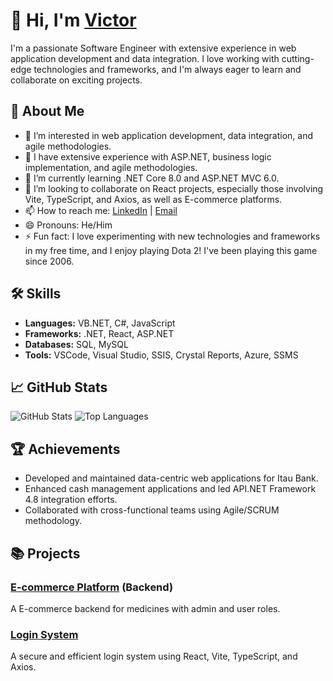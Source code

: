 # 👋 Hi, I'm [Victor](https://vzapata007.github.io/) 

I'm a passionate Software Engineer with extensive experience in web application development and data integration. I love working with cutting-edge technologies and frameworks, and I'm always eager to learn and collaborate on exciting projects.

## 🚀 About Me

- 👀 I’m interested in web application development, data integration, and agile methodologies.
- 💼 I have extensive experience with ASP.NET, business logic implementation, and agile methodologies.
- 🌱 I’m currently learning .NET Core 8.0 and ASP.NET MVC 6.0.
- 💞️ I’m looking to collaborate on React projects, especially those involving Vite, TypeScript, and Axios, as well as E-commerce platforms.
- 📫 How to reach me: [LinkedIn](https://www.linkedin.com/in/vzapata1985/) | [Email](mailto:victor.zapata@msn.com)
- 😄 Pronouns: He/Him
- ⚡ Fun fact: I love experimenting with new technologies and frameworks in my free time, and I enjoy playing Dota 2! I've been playing this game since 2006.

## 🛠️ Skills

- **Languages:** VB.NET, C#, JavaScript
- **Frameworks:** .NET, React, ASP.NET
- **Databases:** SQL, MySQL
- **Tools:** VSCode, Visual Studio, SSIS, Crystal Reports, Azure, SSMS

## 📈 GitHub Stats

![GitHub Stats](https://github-readme-stats.vercel.app/api?username=vzapata007&show_icons=true&theme=radical)
![Top Languages](https://github-readme-stats.vercel.app/api/top-langs/?username=vzapata007&layout=compact&theme=radical)

## 🏆 Achievements

- Developed and maintained data-centric web applications for Itau Bank.
- Enhanced cash management applications and led API.NET Framework 4.8 integration efforts.
- Collaborated with cross-functional teams using Agile/SCRUM methodology.

## 📚 Projects

### [E-commerce Platform](https://github.com/vzapata007/MediPulseAPI) (Backend)
A E-commerce backend for medicines with admin and user roles.

### [Login System](https://github.com/vzapata007/DotNet8Authentication) 
A secure and efficient login system using React, Vite, TypeScript, and Axios.

<!---
vzapata007/vzapata007 is a ✨ special ✨ repository because its `README.md` (this file) appears on your GitHub profile.
You can click the Preview link to take a look at your changes.
--->
